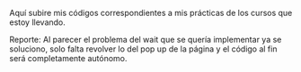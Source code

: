 Aquí subire mis códigos correspondientes a mis prácticas de los cursos que estoy llevando.

Reporte:
Al parecer el problema del wait que se quería implementar ya se soluciono, solo falta revolver lo del pop up de la página
y el código al fin será completamente autónomo.
